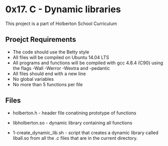 # 0x17. C - Dynamic libraries
This project is a part of Holberton School Curriculum

## Proejct Requirements
- The code should use the Betty style
- All files will be compiled on Ubuntu 14.04 LTS
- All programs and functions will be compiled with gcc 4.8.4 (C90) using the flags -Wall -Werror -Wextra and -pedantic
- All files should end with a new line
- No global variables
- No more than 5 functions per file

## Files
- holberton.h - header file conatining prototype of functions

- libholberton.so - dynamic library containing all functions

- 1-create_dynamic_lib.sh - script that creates a dynamic library called liball.so from all the .c files that are in the current directory.
